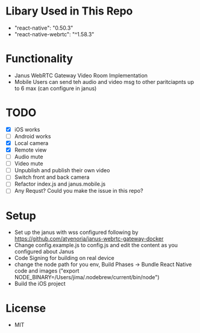 # Libary Used in This Repo
- "react-native": "0.50.3"
- "react-native-webrtc": "^1.58.3"

# Functionality
- Janus WebRTC Gateway Video Room Implementation
- Mobile Users can send teh audio and video msg to other paritciapnts up to 6 max (can configure in janus)

# TODO
- [x] iOS works
- [ ] Android works
- [x] Local camera
- [x] Remote view
- [ ] Audio mute
- [ ] Video mute
- [ ] Unpublish and publish their own video
- [ ] Switch front and back camera
- [ ] Refactor index.js and janus.mobile.js
- [ ] Any Requst? Could you make the issue in this repo?

# Setup
- Set up the janus with wss configured following by https://github.com/atyenoria/janus-webrtc-gateway-docker
- Change config.example.js to config.js and edit the content as you configured about Janus
- Code Signing for building on real device
- change the node path for you env, Build Phases -> Bundle React Native code and images ("export NODE_BINARY=/Users/jima/.nodebrew/current/bin/node")
- Build the iOS project

# License
- MIT